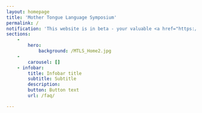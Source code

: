 ```yaml
---
layout: homepage
title: 'Mother Tongue Language Symposium'
permalink: /
notification: 'This website is in beta - your valuable <a href="https://www.google.com">feedback</a> will help us in improving it.'
sections:
    -
        hero:
            background: /MTLS_Home2.jpg
    -
        carousel: []
    - infobar:
        title: Infobar title
        subtitle: Subtitle
        description:
        button: Button text
        url: /faq/

---
```



<!-- Type your notification here - the notification bar will not appear if this is empty. For other changes, refer to _data/homepage.yml to edit the homepage -->
